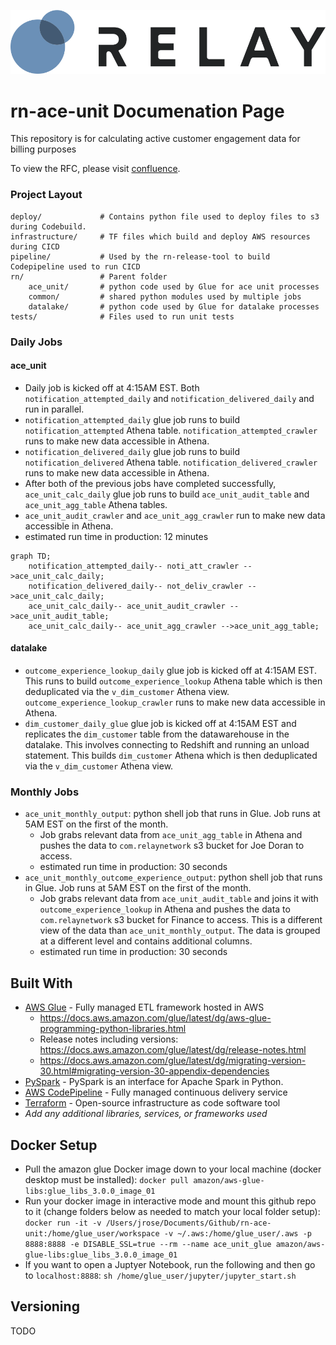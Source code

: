 
![relay](/assets/relay_network.png)
# rn-ace-unit Documenation Page

This repository is for calculating active customer engagement data for billing purposes

To view the RFC, please visit [confluence](https://rn-jira.atlassian.net/wiki/spaces/RT/pages/2253225992/RFC-0072+-+ACE+Unit+Calculation).

### Project Layout

    deploy/             # Contains python file used to deploy files to s3 during Codebuild.
    infrastructure/     # TF files which build and deploy AWS resources during CICD
    pipeline/           # Used by the rn-release-tool to build Codepipeline used to run CICD
    rn/                 # Parent folder
        ace_unit/       # python code used by Glue for ace unit processes
        common/         # shared python modules used by multiple jobs
        datalake/       # python code used by Glue for datalake processes
    tests/              # Files used to run unit tests

### Daily Jobs

#### ace_unit
- Daily job is kicked off at 4:15AM EST.  Both `notification_attempted_daily` and `notification_delivered_daily` and run in parallel.
- `notification_attempted_daily` glue job runs to build `notification_attempted` Athena table.  `notification_attempted_crawler` runs to make new data accessible in Athena.
- `notification_delivered_daily` glue job runs to build `notification_delivered` Athena table.  `notification_delivered_crawler` runs to make new data accessible in Athena.
- After both of the previous jobs have completed successfully, `ace_unit_calc_daily` glue job runs to build `ace_unit_audit_table` and `ace_unit_agg_table` Athena tables.
- `ace_unit_audit_crawler` and `ace_unit_agg_crawler` run to make new data accessible in Athena.
- estimated run time in production: 12 minutes

```mermaid
graph TD;
    notification_attempted_daily-- noti_att_crawler -->ace_unit_calc_daily;
    notification_delivered_daily-- not_deliv_crawler -->ace_unit_calc_daily;
    ace_unit_calc_daily-- ace_unit_audit_crawler -->ace_unit_audit_table;
    ace_unit_calc_daily-- ace_unit_agg_crawler -->ace_unit_agg_table;
```

#### datalake
- `outcome_experience_lookup_daily` glue job is kicked off at 4:15AM EST. This runs to build `outcome_experience_lookup` Athena table which is then deduplicated via the `v_dim_customer` Athena view.  `outcome_experience_lookup_crawler` runs to make new data accessible in Athena. 
- `dim_customer_daily_glue` glue job is kicked off at 4:15AM EST and replicates the `dim_customer` table from the datawarehouse in the datalake.  This involves connecting to Redshift and running an unload statement.  This builds `dim_customer` Athena which is then deduplicated via the `v_dim_customer` Athena view.

### Monthly Jobs
- `ace_unit_monthly_output`: python shell job that runs in Glue.  Job runs at 5AM EST on the first of the month.
    - Job grabs relevant data from `ace_unit_agg_table` in Athena and pushes the data to `com.relaynetwork` s3 bucket for Joe Doran to access.
    - estimated run time in production: 30 seconds
- `ace_unit_monthly_outcome_experience_output`: python shell job that runs in Glue.  Job runs at 5AM EST on the first of the month.
    - Job grabs relevant data from `ace_unit_audit_table` and joins it with `outcome_experience_lookup` in Athena and pushes the data to `com.relaynetwork` s3 bucket for Finance to access.  This is a different view of the data than `ace_unit_monthly_output`.  The data is grouped at a different level and contains additional columns.
    - estimated run time in production: 30 seconds

## Built With

* [AWS Glue](https://docs.aws.amazon.com/glue/latest/dg/what-is-glue.html) - Fully managed ETL framework hosted in AWS
    * https://docs.aws.amazon.com/glue/latest/dg/aws-glue-programming-python-libraries.html
    * Release notes including versions: https://docs.aws.amazon.com/glue/latest/dg/release-notes.html
    * https://docs.aws.amazon.com/glue/latest/dg/migrating-version-30.html#migrating-version-30-appendix-dependencies
* [PySpark](https://spark.apache.org/) - PySpark is an interface for Apache Spark in Python.
* [AWS CodePipeline](https://aws.amazon.com/codepipeline/) - Fully managed continuous delivery service
* [Terraform](https://www.terraform.io/) - Open-source infrastructure as code software tool
* _Add any additional libraries, services, or frameworks used_

## Docker Setup

* Pull the amazon glue Docker image down to your local machine (docker desktop must be installed):
`docker pull amazon/aws-glue-libs:glue_libs_3.0.0_image_01`
* Run your docker image in interactive mode and mount this github repo to it (change folders below as needed to match your local folder setup):
`docker run -it -v /Users/jrose/Documents/Github/rn-ace-unit:/home/glue_user/workspace -v ~/.aws:/home/glue_user/.aws -p 8888:8888 -e DISABLE_SSL=true --rm --name ace_unit_glue amazon/aws-glue-libs:glue_libs_3.0.0_image_01`
* If you want to open a Juptyer Notebook, run the following and then go to `localhost:8888`:
`sh /home/glue_user/jupyter/jupyter_start.sh`

## Versioning

TODO
